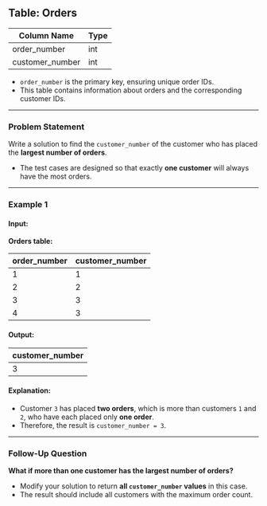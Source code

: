 ## Table: Orders

| Column Name     | Type |
|------------------|------|
| order_number     | int  |
| customer_number  | int  |

- `order_number` is the primary key, ensuring unique order IDs.
- This table contains information about orders and the corresponding customer IDs.

---

### Problem Statement

Write a solution to find the `customer_number` of the customer who has placed the **largest number of orders**.

- The test cases are designed so that exactly **one customer** will always have the most orders.

---

### Example 1

#### Input:
**Orders table:**

| order_number | customer_number |
|--------------|-----------------|
| 1            | 1               |
| 2            | 2               |
| 3            | 3               |
| 4            | 3               |

#### Output:
| customer_number |
|-----------------|
| 3               |

#### Explanation:
- Customer `3` has placed **two orders**, which is more than customers `1` and `2`, who have each placed only **one order**.
- Therefore, the result is `customer_number = 3`.

---

### Follow-Up Question

**What if more than one customer has the largest number of orders?**
- Modify your solution to return **all `customer_number` values** in this case.
- The result should include all customers with the maximum order count.
